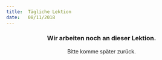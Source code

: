 ```yaml
---
title:  Tägliche Lektion
date:   08/11/2018
---
```


### <center>Wir arbeiten noch an dieser Lektion.</center>
<center>Bitte komme später zurück.</center>